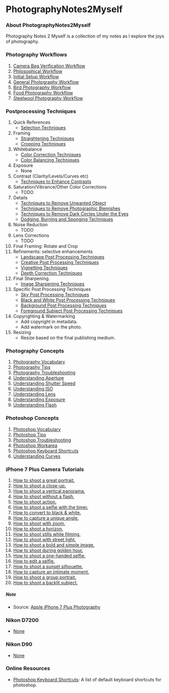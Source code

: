 # PhotographyNotes2Myself

### About PhotographyNotes2Myself
Photography Notes 2 Myself is a collection of my notes as I explore the joys of photography.

### Photography Workflows
1. [Camera Bag Verification Workflow](photography/photography_workflows/001-CameraBagVerificationWorkflow.md)
1. [Philosophical Workflow](photography/photography_workflows/001-PhilosophicalWorkflow.md)
1. [Initial Setup Workflow](photography/photography_workflows/002-InitialSetupWorkflow.md)
1. [General Photography Workflow](photography/photography_workflows/003-GeneralPhotographyWorkflow.md)
1. [Bird Photography Workflow](photography/photography_workflows/004-BirdPhotographyWorkflow.md)
1. [Food Photography Workflow](photography/photography_workflows/005-FoodPhotographyWorkflow.md)
1. [Steelwool Photography Workflow](photography/photography_workflows/006-SteelwoolPhotographyWorkflow.md)

### Postprocessing Techniques
1. Quick References
    - [Selection Techniques](photography/photoshop_workflows/P001-SelectionTechniques.md)
1. Framing
    - [Straightening Techniques](photography/photoshop_workflows/P002-StraighteningTechniques.md)
    - [Cropping Techniques](photography/photoshop_workflows/P003-CroppingTechniques.md)
1. Whitebalance
    - [Color Correction Techniques](photography/photoshop_workflows/P004-ColourCorrectionTechniques.md)
    - [Color Balancing Techniques](photography/photoshop_workflows/P005-ColorBalancingTechniques.md)
1. Exposure
    - None
1. Contrast (Clarity/Levels/Curves etc)
    - [Techniques to Enhance Contrasts](photography/photoshop_workflows/P010-ContrastEnhancementTechniques.md)
1.  Saturation/Vibrance/Other Color Corrections
    - TODO
1. Details
    - [Techniques to Remove Unwanted Object](photography/photoshop_workflows/P007-UnwantedObjectsRemovalTechniques.md)
    - [Techniques to Remove Photographic Blemishes](photography/photoshop_workflows/P008-PhotographicBlemishesRemovalTechniques.md)
    - [Techniques to Remove Dark Circles Under the Eyes](photography/photoshop_workflows/P009-DarkCirlesUnderEyesRemovalTechniques.md)
    - [Dodging, Burning and Sponging Techniques](photography/photoshop_workflows/P011-DodgingBurningAndSpongingTechniques.md)
1. Noise Reduction
    - TODO
1. Lens Corrections
    - TODO
1. Final Framing: Rotate and Crop
1. Refinements: selective enhancements
    - [Landscape Post Processing Techniques](photography/photoshop_workflows/P021-LandscapePostprocessingTechniques.md)
    - [Creative Post Processing Techniques](photography/photoshop_workflows/P053-BackgroundPostProcessingTechniques.md)
    - [Vignetting Techniques](photography/photoshop_workflows/P012-VignettingTechniques.md)
    - [Depth Correction Techniques](photography/photoshop_workflows/P013-DepthCorrectionTechniques.md)
1. Final Sharpening.
    - [Image Sharpening Techniques](photography/photoshop_workflows/P006-SharpeningTechniques.md)
1. Specific Post Processing Techniques
    - [Sky Post Processing Techniques](photography/photoshop_workflows/P051-SkyPostProcessingTechniques.md)
    - [Black and White Post Processing Techniques](photography/photoshop_workflows/P052-BlackAndWhitePostprocessingTechniques.md)
    - [Background Post Processing Techniques](photography/photoshop_workflows/P053-BackgroundPostProcessingTechniques.md)
    - [Foreground Subject Post Processing Techniques](photography/photoshop_workflows/P054-ForegroundSubjectPostProcessingTechniques.md)
1. Copyrighting & Watermarking
    - Add copyright in metadata.
    - Add watermark on the photo.    
1. Resizing
    - Resize based on the final publishing medium.

### Photography Concepts
1. [Photography Vocabulary](photography/photography_concepts/001-PhotographyVocabulary.md)
1. [Photography Tips](photography/photography_concepts/002-PhotographyTips.md)
1. [Photography Troubleshooting](photography/photography_concepts/002-PhotographyTroubleshooting.md)
1. [Understanding Aperture](photography/photography_concepts/002-UnderstandingAperture.md)
1. [Understanding Shutter Speed](photography/photography_concepts/003-UnderstandingShutterSpeed.md)
1. [Understanding ISO](photography/photography_concepts/004-UnderstandingISO.md)
1. [Understanding Lens](photography/photography_concepts/005-UnderstandingLens.md)
1. [Understanding Exposure](photography/photography_concepts/006-UnderstandingExposure.md)
1. [Understanding Flash](photography/photography_concepts/007-UnderstandingFlash.md)

### Photoshop Concepts
1. [Photoshop Vocabulary](photography/photoshop_concepts/P001-PhotoshopVocabulary.md)
1. [Photoshop Tips](photography/photoshop_concepts/P002-PhotoshopTips.md)
1. [Photoshop Troubleshooting](photography/photoshop_concepts/P002-PhotoshopTroubleshooting.md)
1. [Photoshop Workarea](photography/photoshop_concepts/images/cs6-01-workarea.png)
1. [Photoshop Keyboard Shortcuts](photography/photoshop_concepts/images/cs6-02-keyboard-shortcuts.jpg)
1. [Understanding Curves](photography/photoshop_concepts/P003-UnderstandingCurves.md)

### iPhone 7 Plus Camera Tutorials
1. [How to shoot a great portrait.](photography/cameras/iphone_7plus/tutorials/iphone7-01-shoot-great-portrait.mp4?raw=true)
1. [How to shoot a close-up.](photography/cameras/iphone_7plus/tutorials/iphone7-02-shoot-close-up.mp4?raw=true)
1. [How to shoot a vertical panorama.](photography/cameras/iphone_7plus/tutorials/iphone7-03-shoot-vertical-pano.mp4?raw=true)
1. [How to shoot without a flash.](photography/cameras/iphone_7plus/tutorials/iphone7-04-shoot-without-flash.mp4?raw=true)
1. [How to shoot action.](photography/cameras/iphone_7plus/tutorials/iphone7-05-shoot-action.mp4?raw=true)
1. [How to shoot a selfie with the timer.](photography/cameras/iphone_7plus/tutorials/iphone7-06-shoot-selfie-with-the-timer.mp4?raw=true)
1. [How to convert to black & white.](photography/cameras/iphone_7plus/tutorials/iphone7-07-shoot-black-and-white.mp4?raw=true)
1. [How to capture a unique angle.](photography/cameras/iphone_7plus/tutorials/iphone7-08-shoot-unique-angle.mp4?raw=true)
1. [How to shoot with zoom.](photography/cameras/iphone_7plus/tutorials/iphone7-09-shoot-with-zoom.mp4?raw=true)
1. [How to shoot a horizon.](photography/cameras/iphone_7plus/tutorials/iphone7-10-shoot-horizon.mp4?raw=true)
1. [How to shoot stills while filming.](photography/cameras/iphone_7plus/tutorials/iphone7-11-shoot-stills-while-filming.mp4?raw=true)
1. [How to shoot with street light.](photography/cameras/iphone_7plus/tutorials/iphone7-12-shoot-with-street-lights.mp4?raw=true)
1. [How to shoot a bold and simple image.](photography/cameras/iphone_7plus/tutorials/iphone7-13-shoot-bold-and-simple.mp4?raw=true)
1. [How to shoot during golden hour.](photography/cameras/iphone_7plus/tutorials/iphone7-14-shoot-during-golden-hour.mp4?raw=true)
1. [How to shoot a one-handed selfie.](photography/cameras/iphone_7plus/tutorials/iphone7-15-shoot-one-handed-selfie.mp4?raw=true)
1. [How to edit a selfie.](photography/cameras/iphone_7plus/tutorials/iphone7-16-edit-a-selfie.mp4?raw=true)
1. [How to shoot a sunset silhouette.](photography/cameras/iphone_7plus/tutorials/iphone7-17-shoot-a-sunset-silhouette.mp4?raw=true)
1. [How to capture an intimate moment.](photography/cameras/iphone_7plus/tutorials/iphone7-18-shoot-an-intimate-moment.mp4?raw=true)
1. [How to shoot a group portrait.](photography/cameras/iphone_7plus/tutorials/iphone7-19-shoot-a-group-portrait.mp4?raw=true)
1. [How to shoot a backlit subject.](photography/cameras/iphone_7plus/tutorials/iphone7-20-shoot-a-backlit-subject.mp4?raw=true)

##### Note
* Source: [Apple iPhone 7 Plus Photography](https://www.apple.com/in/iphone/photography-how-to/)

### Nikon D7200
* [None](#)

### Nikon D90
* [None](#)

### Online Resources
* [Photoshop Keyboard Shortcuts](https://helpx.adobe.com/photoshop/using/default-keyboard-shortcuts.html): A list of 
  default keyboard shortcuts for photoshop.

